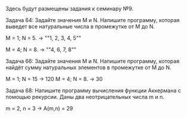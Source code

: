 Здесь будут размещены задания к семинару №9.

Задача 64: Задайте значения M и N. Напишите программу, которая выведет все натуральные числа в промежутке от M до N.

M = 1; N = 5. -> ""1, 2, 3, 4, 5""

M = 4; N = 8. -> ""4, 6, 7, 8""

Задача 66: Задайте значения M и N. Напишите программу, которая найдёт сумму натуральных элементов в промежутке от M до N.

M = 1; N = 15 -> 120
M = 4; N = 8. -> 30

Задача 68: Напишите программу вычисления функции Аккермана с помощью рекурсии. Даны два неотрицательных числа m и n.

m = 2, n = 3 -> A(m,n) = 29
